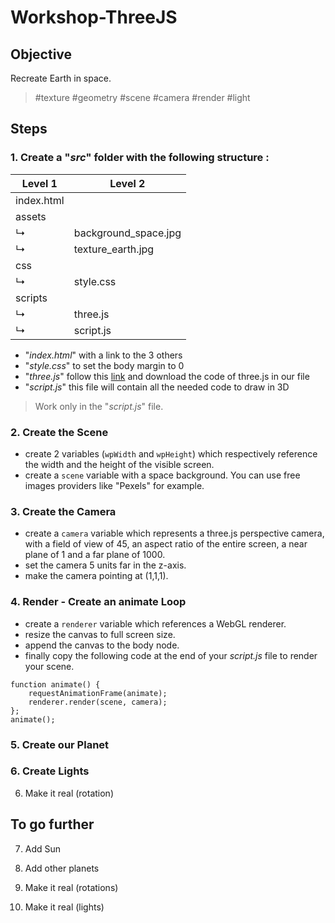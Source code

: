 # Workshop-ThreeJS

## Objective

Recreate Earth in space.

> \#texture \#geometry \#scene \#camera \#render \#light

## Steps

### 1. Create a "_src_" folder with the following structure :
Level 1 | Level 2
---|---
index.html |
assets |
↳ | background_space.jpg
↳ | texture_earth.jpg
css |
↳ | style.css
scripts |
↳ | three.js
↳ | script.js

- "_index.html_" with a link to the 3 others
- "_style.css_" to set the body margin to 0
- "_three.js_" follow this [link](https://threejs.org) and download the code of three.js in our file
- "_script.js_" this file will contain all the needed code to draw in 3D

> Work only in the "_script.js_" file.

### 2. Create the Scene

- create 2 variables (`wpWidth` and `wpHeight`) which respectively reference the width and the height of the visible screen.
- create a `scene` variable with a space background. You can use free images providers like "Pexels" for example.

### 3. Create the Camera

- create a `camera` variable which represents a three.js perspective camera, with a field of view of 45, an aspect ratio of the entire screen, a near plane of 1 and a far plane of 1000.
- set the camera 5 units far in the z-axis.
- make the camera pointing at (1,1,1).

### 4. Render - Create an animate Loop

- create a `renderer` variable which references a WebGL renderer.
- resize the canvas to full screen size.
- append the canvas to the body node.
- finally copy the following code at the end of your _script.js_ file to render your scene.

```
function animate() {
    requestAnimationFrame(animate);
    renderer.render(scene, camera);
};
animate();
```

### 5. Create our Planet




### 6. Create Lights

6. Make it real (rotation)

## To go further

7. Add Sun

8. Add other planets

9. Make it real (rotations)

10. Make it real (lights)

